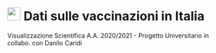# <img src="https://www.governo.it/it/cscovid19/report-vaccini/logo.png" width="30px" height="30px"> Dati sulle vaccinazioni in Italia
Visualizzazione Scientifica A.A. 2020/2021 - Progetto Universitario in collabo. con Danilo Caridi
